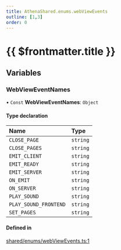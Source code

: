 ```yaml
---
title: AthenaShared.enums.webViewEvents
outline: [1,3]
order: 0
---
```


# {{ $frontmatter.title }}


## Variables

### WebViewEventNames

• `Const` **WebViewEventNames**: `Object`

#### Type declaration

| Name | Type |
| :------ | :------ |
| `CLOSE_PAGE` | `string` |
| `CLOSE_PAGES` | `string` |
| `EMIT_CLIENT` | `string` |
| `EMIT_READY` | `string` |
| `EMIT_SERVER` | `string` |
| `ON_EMIT` | `string` |
| `ON_SERVER` | `string` |
| `PLAY_SOUND` | `string` |
| `PLAY_SOUND_FRONTEND` | `string` |
| `SET_PAGES` | `string` |

#### Defined in

[shared/enums/webViewEvents.ts:1](https://github.com/Stuyk/altv-athena/blob/90cd63d/src/core/shared/enums/webViewEvents.ts#L1)

